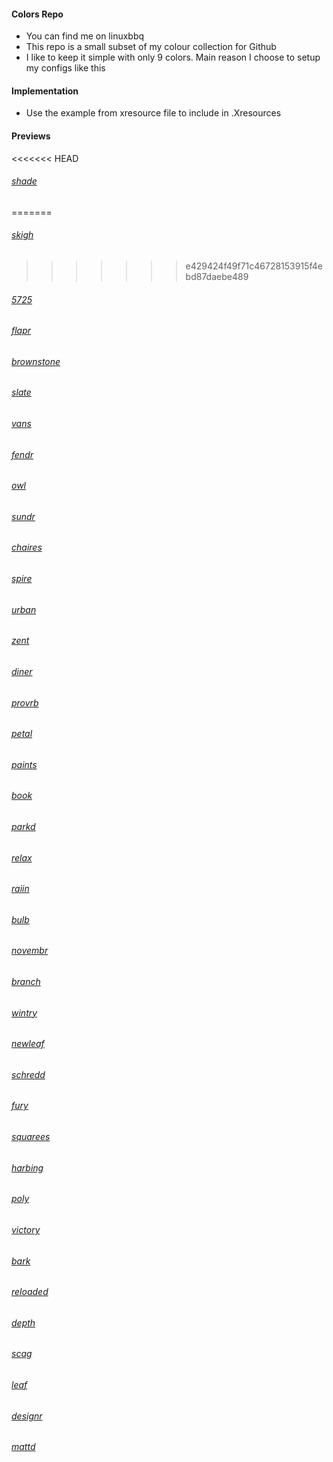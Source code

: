#### Colors Repo
  - You can find me on linuxbbq
  - This repo is a small subset of my colour collection for Github
  - I like to keep it simple with only 9 colors. Main reason I choose to setup my configs like this  

#### Implementation
  - Use the example from xresource file to include in .Xresources

#### Previews

<<<<<<< HEAD
###### [shade](https://github.com/dkeg/crayolo/blob/master/preview/shade.png)
=======
###### [skigh](https://github.com/dkeg/crayolo/blob/master/preview/skigh.png)
>>>>>>> e429424f49f71c46728153915f4ebd87daebe489
###### [5725](https://github.com/dkeg/crayolo/blob/master/preview/5725.png)
###### [flapr](https://github.com/dkeg/crayolo/blob/master/preview/flapr.png)
###### [brownstone](https://github.com/dkeg/crayolo/blob/master/preview/brownstone.png)
###### [slate](https://github.com/dkeg/crayolo/blob/master/preview/slate.png)
###### [vans](https://github.com/dkeg/crayolo/blob/master/preview/vans.png)
###### [fendr](https://github.com/dkeg/crayolo/blob/master/preview/fendr.png)
###### [owl](https://github.com/dkeg/crayolo/blob/master/preview/owl.png)
###### [sundr](https://github.com/dkeg/crayolo/blob/master/preview/sundr.png)
###### [chaires](https://github.com/dkeg/crayolo/blob/master/preview/chaires.png)
###### [spire](https://github.com/dkeg/crayolo/blob/master/preview/spire.png)
###### [urban](https://github.com/dkeg/crayolo/blob/master/preview/urban.png)
###### [zent](https://github.com/dkeg/crayolo/blob/master/preview/zent.png)
###### [diner](https://github.com/dkeg/crayolo/blob/master/preview/diner.png)
###### [provrb](https://github.com/dkeg/crayolo/blob/master/preview/provrb.png)
###### [petal](https://github.com/dkeg/crayolo/blob/master/preview/petal.png)
###### [paints](https://github.com/dkeg/crayolo/blob/master/preview/paints.png)
###### [book](https://github.com/dkeg/crayolo/blob/master/preview/book.png)
###### [parkd](https://github.com/dkeg/crayolo/blob/master/preview/parkd.png)
###### [relax](https://github.com/dkeg/crayolo/blob/master/preview/relax.png)
###### [raiin](https://github.com/dkeg/crayolo/blob/master/preview/raiin.png)
###### [bulb](https://github.com/dkeg/crayolo/blob/master/preview/bulb.png)
###### [novembr](https://github.com/dkeg/crayolo/blob/master/preview/novmbr.png)
###### [branch](https://github.com/dkeg/crayolo/blob/master/preview/branch.png)
###### [wintry](https://github.com/dkeg/crayolo/blob/master/preview/wintry.png)
###### [newleaf](https://github.com/dkeg/crayolo/blob/master/preview/newleaf.png)
###### [schredd](https://github.com/dkeg/crayolo/blob/master/preview/schredd.png)
###### [fury](https://github.com/dkeg/crayolo/blob/master/preview/fury.png)
###### [squarees](https://github.com/dkeg/crayolo/blob/master/preview/squares.png)
###### [harbing](https://github.com/dkeg/crayolo/blob/master/preview/harbing.png)
###### [poly](https://github.com/dkeg/crayolo/blob/master/preview/poly.png)
###### [victory](https://github.com/dkeg/crayolo/blob/master/preview/victory.png)
###### [bark](https://github.com/dkeg/crayolo/blob/master/preview/bark.png)
###### [reloaded](https://github.com/dkeg/crayolo/blob/master/preview/reloaded.png)
###### [depth](https://github.com/dkeg/crayolo/blob/master/preview/depth.png)
###### [scag](https://github.com/dkeg/crayolo/blob/master/preview/scag.png)
###### [leaf](https://github.com/dkeg/crayolo/blob/master/preview/leaf.png)
###### [designr](https://github.com/dkeg/crayolo/blob/master/preview/designr.png)
###### [mattd](https://github.com/dkeg/crayolo/blob/master/preview/mattd.png)
